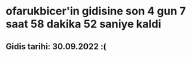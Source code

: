# ofarukbicer'in gidisine son 4 gun 7 saat 58 dakika 52 saniye kaldi

## Gidis tarihi: 30.09.2022 :(